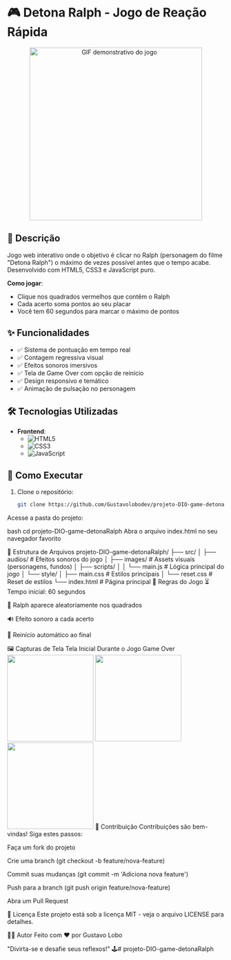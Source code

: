 # 🎮 Detona Ralph - Jogo de Reação Rápida

<div align="center">
  <img src="./src/images/preview.gif" alt="GIF demonstrativo do jogo" width="400">
</div>

## 📝 Descrição
Jogo web interativo onde o objetivo é clicar no Ralph (personagem do filme "Detona Ralph") o máximo de vezes possível antes que o tempo acabe. Desenvolvido com HTML5, CSS3 e JavaScript puro.

**Como jogar**:
- Clique nos quadrados vermelhos que contêm o Ralph
- Cada acerto soma pontos ao seu placar
- Você tem 60 segundos para marcar o máximo de pontos

## ✨ Funcionalidades
- ✅ Sistema de pontuação em tempo real
- ✅ Contagem regressiva visual
- ✅ Efeitos sonoros imersivos
- ✅ Tela de Game Over com opção de reinício
- ✅ Design responsivo e temático
- ✅ Animação de pulsação no personagem

## 🛠️ Tecnologias Utilizadas
- **Frontend**:
  - ![HTML5](https://img.shields.io/badge/-HTML5-E34F26?logo=html5&logoColor=white)
  - ![CSS3](https://img.shields.io/badge/-CSS3-1572B6?logo=css3&logoColor=white)
  - ![JavaScript](https://img.shields.io/badge/-JavaScript-F7DF1E?logo=javascript&logoColor=black)

## 🚀 Como Executar
1. Clone o repositório:
   ```bash
   git clone https://github.com/Gustavolobodev/projeto-DIO-game-detonaRalph.git
Acesse a pasta do projeto:

bash
cd projeto-DIO-game-detonaRalph
Abra o arquivo index.html no seu navegador favorito

🎨 Estrutura de Arquivos
projeto-DIO-game-detonaRalph/
├── src/
│   ├── audios/          # Efeitos sonoros do jogo
│   ├── images/          # Assets visuais (personagens, fundos)
│   ├── scripts/
│   │   └── main.js      # Lógica principal do jogo
│   └── style/
│       ├── main.css     # Estilos principais
│       └── reset.css    # Reset de estilos
└── index.html           # Página principal
📌 Regras do Jogo
⏳ Tempo inicial: 60 segundos

🔴 Ralph aparece aleatoriamente nos quadrados

🔊 Efeito sonoro a cada acerto

🔄 Reinício automático ao final

🖼️ Capturas de Tela
Tela Inicial	Durante o Jogo	Game Over
<img src="./src/images/screenshot1.png" width="200">	<img src="./src/images/screenshot2.png" width="200">	<img src="./src/images/screenshot3.png" width="200">
🤝 Contribuição
Contribuições são bem-vindas! Siga estes passos:

Faça um fork do projeto

Crie uma branch (git checkout -b feature/nova-feature)

Commit suas mudanças (git commit -m 'Adiciona nova feature')

Push para a branch (git push origin feature/nova-feature)

Abra um Pull Request

📜 Licença
Este projeto está sob a licença MIT - veja o arquivo LICENSE para detalhes.

👨‍💻 Autor
Feito com ❤️ por Gustavo Lobo

"Divirta-se e desafie seus reflexos!" 🕹️# projeto-DIO-game-detonaRalph